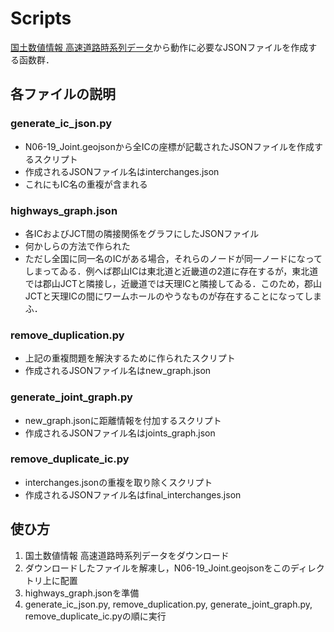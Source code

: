 # Scripts

[国土数値情報 高速道路時系列データ](https://nlftp.mlit.go.jp/ksj/gml/datalist/KsjTmplt-N06-v1_2.html)から動作に必要なJSONファイルを作成する函数群．

## 各ファイルの説明
### generate_ic_json.py
* N06-19_Joint.geojsonから全ICの座標が記載されたJSONファイルを作成するスクリプト
* 作成されるJSONファイル名はinterchanges.json
* これにもIC名の重複が含まれる

### highways_graph.json
* 各ICおよびJCT間の隣接関係をグラフにしたJSONファイル
* 何かしらの方法で作られた
* ただし全国に同一名のICがある場合，それらのノードが同一ノードになってしまってゐる．例へば郡山ICは東北道と近畿道の2道に存在するが，東北道では郡山JCTと隣接し，近畿道では天理ICと隣接してゐる．このため，郡山JCTと天理ICの間にワームホールのやうなものが存在することになってしまふ．

### remove_duplication.py
* 上記の重複問題を解決するために作られたスクリプト
* 作成されるJSONファイル名はnew_graph.json

### generate_joint_graph.py
* new_graph.jsonに距離情報を付加するスクリプト
* 作成されるJSONファイル名はjoints_graph.json

### remove_duplicate_ic.py
* interchanges.jsonの重複を取り除くスクリプト
* 作成されるJSONファイル名はfinal_interchanges.json

## 使ひ方
1. 国土数値情報 高速道路時系列データをダウンロード
2. ダウンロードしたファイルを解凍し，N06-19_Joint.geojsonをこのディレクトリ上に配置
4. highways_graph.jsonを準備
5. generate_ic_json.py, remove_duplication.py, generate_joint_graph.py, remove_duplicate_ic.pyの順に実行
